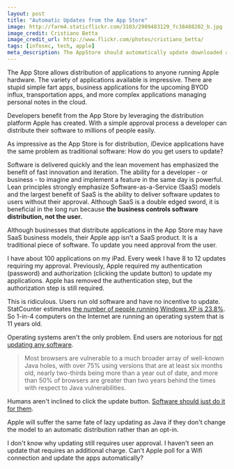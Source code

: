 ```yaml
---
layout: post
title: "Automatic Updates from the App Store"
image: http://farm4.staticflickr.com/3103/2909483129_fc38488202_b.jpg
image_credit: Cristiano Betta
image_credit_url: http://www.flickr.com/photos/cristiano_betta/
tags: [infosec, tech, apple]
meta_description: The AppStore should automatically update downloaded applications without user interaction.
---
```

The App Store allows distribution of applications to anyone running Apple hardware. The variety of applications available is impressive. There are stupid simple fart apps, business applications for the upcoming BYOD influx, transportation apps, and more complex applications managing personal notes in the cloud.

Developers benefit from the App Store by leveraging the distribution platform Apple has created. With a simple approval process a developer can distribute their software to millions of people easily.

As impressive as the App Store is for distribution, iDevice applications have the same problem as traditional software: How do you get users to update?

Software is delivered quickly and the lean movement has emphasized the benefit of fast innovation and iteration. The ability for a developer - or business - to imagine and implement a feature in the same day is powerful. Lean principles strongly emphasize Software-as-a-Service (SaaS) models and the largest benefit of SaaS is the ability to deliver software updates to users without their approval. Although SaaS is a double edged sword, it is beneficial in the long run because __the business controls software distribution, not the user.__

Although businesses that distribute applications in the App Store may have SaaS business models, their Apple app isn't a SaaS product. It is a traditional piece of software. To update you need approval from the user.

I have about 100 applications on my iPad. Every week I have 8 to 12 updates requiring my approval. Previously, Apple required my authentication (password) and authorization (clicking the update button) to update my applications. Apple has removed the authentication step, but the authorization step is still required.

This is ridiculous. Users run old software and have no incentive to update. StatCounter estimates [the number of people running Windows XP is 23.8%][1]. So 1-in-4 computers on the Internet are running an operating system that is 11 years old.

Operating systems aren't the only problem. End users are notorious for [not updating any software][2].

> Most browsers are vulnerable to a much broader array of well-known Java holes, with over 75% using versions that are at least six months old, nearly two-thirds being more than a year out of date, and more than 50% of browsers are greater than two years behind the times with respect to Java vulnerabilities.

Humans aren't inclined to click the update button. [Software should just do it for them][3].

Apple will suffer the same fate of lazy updating as Java if they don't change the model to an automatic distribution rather than an opt-in.

I don't know why updating still requires user approval. I haven't seen an update that requires an additional charge. Can't Apple poll for a Wifi connection and update the apps automatically?

[1]: http://gs.statcounter.com/#os-ww-monthly-201212-201302 "majority of users want to run old software"
[2]: http://community.websense.com/blogs/securitylabs/archive/2013/03/25/how-are-java-attacks-getting-through.aspx
[3]: /2012/11/automatic-updates-are-the-future/
[4]: http://en.wikipedia.org/wiki/Windows_XP
